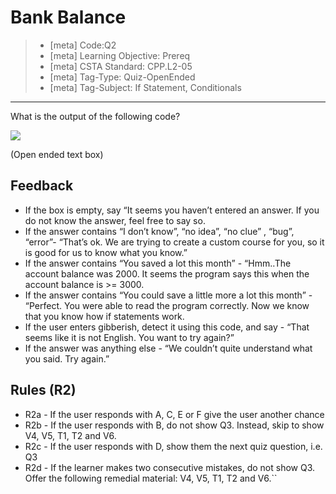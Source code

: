 # Bank Balance
> - [meta] Code:Q2
> - [meta] Learning Objective: Prereq
> - [meta] CSTA Standard: CPP.L2-05 
> - [meta] Tag-Type: Quiz-OpenEnded
> - [meta] Tag-Subject: If Statement, Conditionals

----

What is the output of the following code? 

![](images/00/Q2_Bank_Balance.png)

(Open ended text box)

## Feedback
- If the box is empty, say “It seems you haven’t entered an answer. If you do not know the answer, feel free to say so.
- If the answer contains  “I don’t know”, “no idea”, “no clue” , “bug”, “error”- “That’s ok. We are trying to create a custom course for you, so it is good for us to know what you know.”
- If the answer contains “You saved a lot this month” - “Hmm..The account balance was 2000. It seems the program says this when the account balance is >= 3000.
- If the answer contains “You could save a little more a lot this month” - “Perfect. You were able to read the program correctly. Now we know that you know how if statements work.
- If the user enters gibberish, detect it using this code, and say - “That seems like it is not English. You want to try again?” 
- If the answer was anything else - “We couldn’t quite understand what you said. Try again.”

## Rules (R2)
- R2a - If the user responds with A, C, E or F give the user another chance
- R2b - If the user responds with B, do not show Q3. Instead, skip to show V4, V5, T1, T2 and V6.
- R2c - If the user responds with D, show them the next quiz question, i.e. Q3
- R2d - If the learner makes two consecutive mistakes, do not show Q3. Offer the following remedial material: V4, V5, T1, T2 and V6.``
